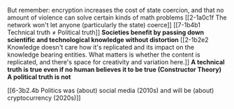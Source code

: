 But remember: encryption increases the cost of state coercion, and that no amount of violence can solve certain kinds of math problems
	[[2-1a0c1f The network won't let anyone (particularly the state) coerce]]
		[[7-1b4b1 Technical truth ≠ Political truth]]
			**Societies benefit by passing down scientific and technological knowledge without distortion** [[2-1b2e2 Knowledge doesn't care how it's replicated and its impact on the knowledge bearing entities. What matters is whether the content is replicated, and there's space for creativity and variation here.]]
				**A technical truth is true even if no human believes it to be true (Constructor Theory)**
					**A political truth is not**

[[6-3b2.4b Politics was (about) social media (2010s) and will be (about) cryptocurrency (2020s)]]